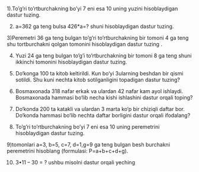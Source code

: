 1).To’g’ri to’rtburchakning bo’yi 7 eni esa 10 uning yuzini hisoblaydigan dastur tuzing.

2) a=362  ga teng bulsa 426*a=? shuni hisoblaydigan dastur tuzing.

3)Peremetri 36 ga teng bulgan to’g’ri to’rtburchakning bir tomoni 4 ga teng shu tortburchakni qolgan tomonini hisoblaydigan dastur tuzing .

4) Yuzi 24 ga teng bulgan to’g’i to’rtburchakning bir tomoni 8 ga teng shuni ikkinchi tomonini hisoblaydigan dastur tuzing.

5)  Do‘konga 100 ta kitob keltirildi. Kun bo‘yi 3ularning beshdan bir qismi sotildi. Shu kuni nechta kitob sotilganligini topadigan dastur tuzing?

6) Bosmaxonada 318 nafar erkak va ulardan 42
nafar kam ayol ishlaydi. Bosmaxonada hammasi
bo‘lib necha kishi ishlashini dastur orqali toping?

7) Do‘konda 200 ta katakli va ulardan 3 marta
ko‘p bir chiziqli daftar bor. Do‘konda hammasi
bo‘lib nechta daftar borligini dastur orqali ifodalang?

8) To’g’ri to’rtburchakning bo’yi 7 eni esa 10 uning peremetrini hisoblaydigan dastur tuzing.

9)tomonlari a=3, b=5, c=7, d=1,g=9 ga teng bulgan besh burchakni peremetrini hisoblang (formulasi: P=a+b+c+d+g).

10) 3•11 – 30 = ? ushbu misolni dastur orqali yeching
